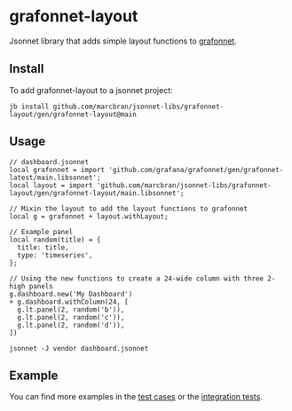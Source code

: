 # grafonnet-layout

Jsonnet library that adds simple layout functions to [grafonnet](https://github.com/grafana/grafonnet).

## Install

To add grafonnet-layout to a jsonnet project:

```console
jb install github.com/marcbran/jsonnet-libs/grafonnet-layout/gen/grafonnet-layout@main
```

## Usage

```jsonnet
// dashboard.jsonnet
local grafonnet = import 'github.com/grafana/grafonnet/gen/grafonnet-latest/main.libsonnet';
local layout = import 'github.com/marcbran/jsonnet-libs/grafonnet-layout/gen/grafonnet-layout/main.libsonnet';

// Mixin the layout to add the layout functions to grafonnet
local g = grafonnet + layout.withLayout;

// Example panel
local random(title) = {
  title: title,
  type: 'timeseries',
};

// Using the new functions to create a 24-wide column with three 2-high panels
g.dashboard.new('My Dashboard')
+ g.dashboard.withColumn(24, [
  g.lt.panel(2, random('b')),
  g.lt.panel(2, random('c')),
  g.lt.panel(2, random('d')),
])
```

```console
jsonnet -J vendor dashboard.jsonnet
```

## Example

You can find more examples in the [test cases](./test/main.jsonnet) or the [integration tests](./it/main.jsonnet).
